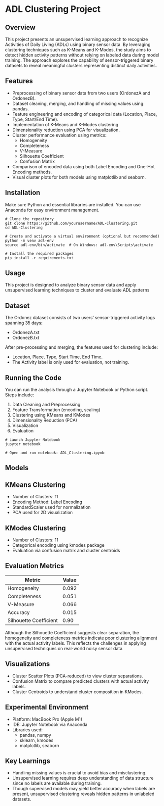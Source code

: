 # ADL Clustering Project

## Overview
This project presents an unsupervised learning approach to recognize Activities of Daily Living (ADLs) using binary sensor data. By leveraging clustering techniques such as K-Means and K-Modes, the study aims to detect hidden activity patterns without relying on labeled data during model training. The approach explores the capability of sensor-triggered binary datasets to reveal meaningful clusters representing distinct daily activities.

## Features
- Preprocessing of binary sensor data from two users (OrdonezA and OrdonezB).
- Dataset cleaning, merging, and handling of missing values using pandas.
- Feature engineering and encoding of categorical data (Location, Place, Type, Start/End Time).
- Implementation of K-Means and K-Modes clustering.
- Dimensionality reduction using PCA for visualization.
- Cluster performance evaluation using metrics:
  - Homogeneity
  - Completeness
  - V-Measure
  - Silhouette Coefficient
  - Confusion Matrix
- Comparison of encoded data using both Label Encoding and One-Hot Encoding methods.
- Visual cluster plots for both models using matplotlib and seaborn.

## Installation
Make sure Python and essential libraries are installed. You can use Anaconda for easy environment management.
````
# Clone the repository
git clone https://github.com/yourusername/ADL-Clustering.git
cd ADL-Clustering

# Create and activate a virtual environment (optional but recommended)
python -m venv adl-env
source adl-env/bin/activate  # On Windows: adl-env\Scripts\activate

# Install the required packages
pip install -r requirements.txt
````

## Usage

This project is designed to analyze binary sensor data and apply unsupervised learning techniques to cluster and evaluate ADL patterns

## Dataset
The Ordonez dataset consists of two users’ sensor-triggered activity logs spanning 35 days:
- OrdonezA.txt
- OrdonezB.txt

After pre-processing and merging, the features used for clustering include:
- Location, Place, Type, Start Time, End Time.
- The Activity label is only used for evaluation, not training.

## Running the Code
You can run the analysis through a Jupyter Notebook or Python script. Steps include:
1. Data Cleaning and Preprocessing
2. Feature Transformation (encoding, scaling)
3. Clustering using KMeans and KModes
4. Dimensionality Reduction (PCA)
5. Visualization
6. Evaluation

```
# Launch Jupyter Notebook
jupyter notebook

# Open and run notebook: ADL_Clustering.ipynb
```
## Models
## KMeans Clustering
- Number of Clusters: 11
- Encoding Method: Label Encoding
- StandardScaler used for normalization
- PCA used for 2D visualization

## KModes Clustering
- Number of Clusters: 11
- Categorical encoding using kmodes package
- Evaluation via confusion matrix and cluster centroids

## Evaluation Metrics
| Metric                | Value  |
|-----------------------|--------|
| Homogeneity           | 0.092  |
| Completeness          | 0.051  |
| V-Measure             | 0.066  |
| Accuracy              | 0.015  |
| Silhouette Coefficient| 0.90   |

Although the Silhouette Coefficient suggests clear separation, the homogeneity and completeness metrics indicate poor clustering alignment with the actual activity labels. This reflects the challenges in applying unsupervised techniques on real-world noisy sensor data.

## Visualizations
- Cluster Scatter Plots (PCA-reduced) to view cluster separations.
- Confusion Matrix to compare predicted clusters with actual activity labels.
- Cluster Centroids to understand cluster composition in KModes.

## Experimental Environment
- Platform: MacBook Pro (Apple M1)
- IDE: Jupyter Notebook via Anaconda
- Libraries used:
  - pandas, numpy
  - sklearn, kmodes
  - matplotlib, seaborn

## Key Learnings
- Handling missing values is crucial to avoid bias and misclustering.
- Unsupervised learning requires deep understanding of data structure since no labels are available during training.
- Though supervised models may yield better accuracy when labels are present, unsupervised clustering reveals hidden patterns in unlabeled datasets.
